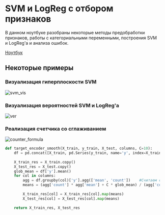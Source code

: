 # SVM и LogReg с отбором признаков

В данном ноутбуке разобраны некоторые методы предобработки признаков, работы с категориальными переменными, построения SVM и LogReg'a и анализа ошибок.

[Ноутбук](./svm_notebok.ipynb)

## Некоторые примеры 

### Визуализация гиперплоскости SVM

![svm_vis](./imgs/smv_vis.png)

### Визуализация вероятностей SVM и LogReg'a

![ver](./imgs/calib.png)

### Реализация счетчика со сглаживанием

![counter_formula](./imgs/counter.png)

```Python
def target_encoder_smooth(X_train, y_train, X_test, columns, C=10):
    df = pd.concat([X_train, pd.Series(y_train, name='y', index=X_train.index)], axis=1)
    
    X_train_res = X_train.copy()
    X_test_res = X_test.copy()
    glob_mean = df['y'].mean()
    for col in columns: 
        agg = df.groupby(col)['y'].agg(['mean', 'count'])    #Считаем статистику только на трейне!
        means = (agg['count'] * agg['mean'] + C * glob_mean) / (agg['count'] + C)
        
        X_train_res[col] = X_train_res[col].map(means)
        X_test_res[col] = X_test_res[col].map(means)
        
    return X_train_res, X_test_res
```
